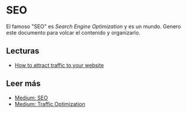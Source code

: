 # SEO

El famoso "SEO" es _Search Engine Optimization_ y es un mundo. Genero este documento para volcar el contenido y organizarlo.

## Lecturas

- [How to attract traffic to your website](https://medium.com/@vaibhavm_84328/attract-traffic-to-your-website-ea72079d887)

## Leer más

- [Medium: SEO](https://medium.com/tag/seo/latest)
- [Medium: Traffic Optimization](https://medium.com/tag/traffic-optimization/latest)
